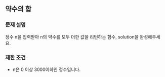 ## 약수의 합

### 문제 설명

정수 n을 입력받아 n의 약수를 모두 더한 값을 리턴하는 함수, solution을 완성해주세요.<br>

### 제한 조건

- n은 0 이상 3000이하인 정수입니다.